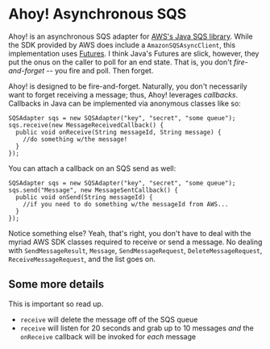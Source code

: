 # Ahoy! Asynchronous SQS

Ahoy! is an asynchronous SQS adapter for [AWS's Java SQS library](http://aws.amazon.com/sdkforjava/). While the SDK provided by AWS does include a `AmazonSQSAsyncClient`, this implementation uses [Futures](http://nurkiewicz.blogspot.com/2013/02/javautilconcurrentfuture-basics.html). I think Java's Futures are slick, however, they put the onus on the caller to poll for an end state. That is, you don't _fire-and-forget_ -- you fire and poll. Then forget. 

Ahoy! is designed to be fire-and-forget. Naturally, you don't necessarily want to forget receiving a message; thus, Ahoy! leverages _callbacks_. Callbacks in Java can be implemented via anonymous classes like so:

```
SQSAdapter sqs = new SQSAdapter("key", "secret", "some queue");
sqs.receive(new MessageReceivedCallback() {
  public void onReceive(String messageId, String message) {
  	//do something w/the message!
  }
});
``` 

You can attach a callback on an SQS send as well:

```
SQSAdapter sqs = new SQSAdapter("key", "secret", "some queue");
sqs.send("Message", new MessageSentCallback() {
  public void onSend(String messageId) {
  	//if you need to do something w/the messageId from AWS...
  }
});
```

Notice something else? Yeah, that's right, you don't have to deal with the myriad AWS SDK classes required to receive or send a message. No dealing with `SendMessageResult`, `Message`, `SendMessageRequest`, `DeleteMessageRequest`, `ReceiveMessageRequest`, and the list goes on.

## Some more details

This is important so read up. 
  * `receive` will delete the message off of the SQS queue
  * `receive` will listen for 20 seconds and grab up to 10 messages *and* the `onReceive` callback will be invoked for _each_ message